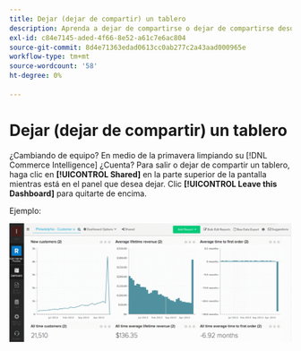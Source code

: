 ```yaml
---
title: Dejar (dejar de compartir) un tablero
description: Aprenda a dejar de compartirse o dejar de compartirse desde un tablero.
exl-id: c84e7145-aded-4f66-8e52-a61c7e6ac804
source-git-commit: 8d4e71363edad0613cc0ab277c2a43aad000965e
workflow-type: tm+mt
source-wordcount: '58'
ht-degree: 0%

---
```


# Dejar (dejar de compartir) un tablero

¿Cambiando de equipo? En medio de la primavera limpiando su [!DNL Commerce Intelligence] ¿Cuenta? Para salir o dejar de compartir un tablero, haga clic en **[!UICONTROL Shared]** en la parte superior de la pantalla mientras está en el panel que desea dejar. Clic **[!UICONTROL Leave this Dashboard]** para quitarte de encima.

Ejemplo:

![dejar panel](../../assets/Leave_Dashboard.gif)
